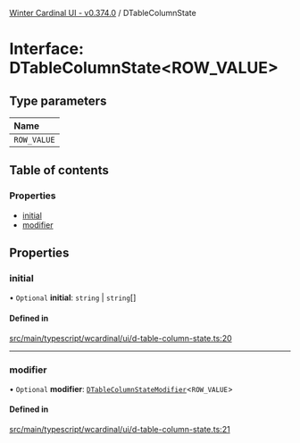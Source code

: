 [Winter Cardinal UI - v0.374.0](../index.md) / DTableColumnState

# Interface: DTableColumnState\<ROW_VALUE\>

## Type parameters

| Name |
| :------ |
| `ROW_VALUE` |

## Table of contents

### Properties

- [initial](DTableColumnState.md#initial)
- [modifier](DTableColumnState.md#modifier)

## Properties

### initial

• `Optional` **initial**: `string` \| `string`[]

#### Defined in

[src/main/typescript/wcardinal/ui/d-table-column-state.ts:20](https://github.com/winter-cardinal/winter-cardinal-ui/blob/v0.310.1/src/main/typescript/wcardinal/ui/d-table-column-state.ts#L20)

___

### modifier

• `Optional` **modifier**: [`DTableColumnStateModifier`](../index.md#dtablecolumnstatemodifier)\<`ROW_VALUE`\>

#### Defined in

[src/main/typescript/wcardinal/ui/d-table-column-state.ts:21](https://github.com/winter-cardinal/winter-cardinal-ui/blob/v0.310.1/src/main/typescript/wcardinal/ui/d-table-column-state.ts#L21)
